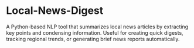 # Local-News-Digest
A Python-based NLP tool that summarizes local news articles by extracting key points and condensing information. Useful for creating quick digests, tracking regional trends, or generating brief news reports automatically.
